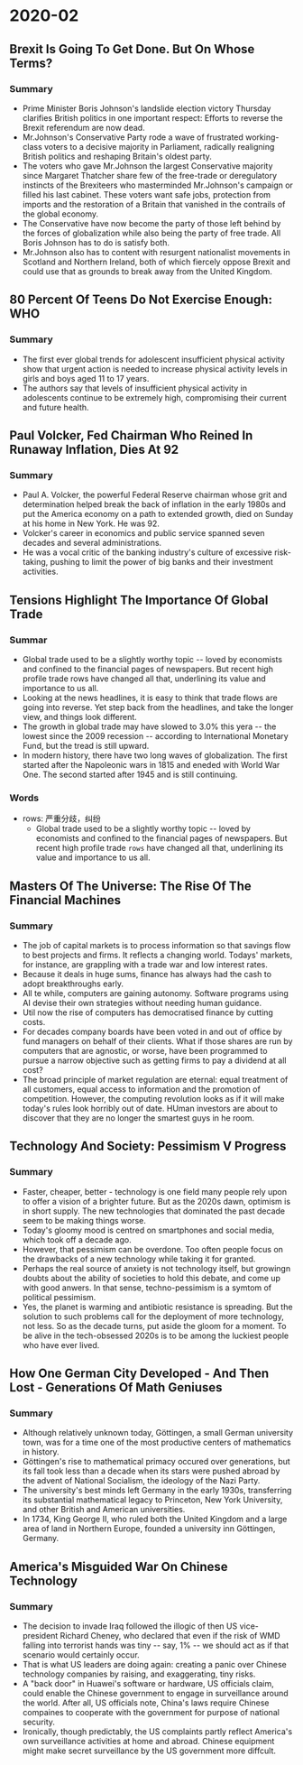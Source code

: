 # 2020-02

## Brexit Is Going To Get Done. But On Whose Terms?

### Summary

- Prime Minister Boris Johnson's landslide election victory Thursday clarifies British politics in one important respect: Efforts to reverse the Brexit referendum are now dead.
- Mr.Johnson's Conservative Party rode a wave of frustrated working-class voters to a decisive majority in Parliament, radically realigning British politics and reshaping Britain's oldest party.
- The voters who gave Mr.Johnson the largest Conservative majority since Margaret Thatcher share few of the free-trade or deregulatory instincts of the Brexiteers who masterminded Mr.Johnson's campaign or filled his last cabinet. These voters want safe jobs, protection from imports and the restoration of a Britain that vanished in the contrails of the global economy.
- The Conservative have now become the party of those left behind by the forces of globalization while also being the party of free trade. All Boris Johnson has to do is satisfy both.
- Mr.Johnson also has to content with resurgent nationalist movements in Scotland and Northern Ireland, both of which fiercely oppose Brexit and could use that as grounds to break away from the United Kingdom.

## 80 Percent Of Teens Do Not Exercise Enough: WHO

### Summary

- The first ever global trends for adolescent insufficient physical activity show that urgent action is needed to increase physical activity levels in girls and boys aged 11 to 17 years.
- The authors say that levels of insufficient physical activity in adolescents continue to be extremely high, compromising their current and future health.

## Paul Volcker, Fed Chairman Who Reined In Runaway Inflation, Dies At 92

### Summary

- Paul A. Volcker, the powerful Federal Reserve chairman whose grit and determination helped break the back of inflation in the early 1980s and put the America economy on a path to extended growth, died on Sunday at his home in New York. He was 92.
- Volcker's career in economics and public service spanned seven decades and several administrations.
- He was a vocal critic of the banking industry's culture of excessive risk-taking, pushing to limit the power of big banks and their investment activities.

## Tensions Highlight The Importance Of Global Trade

### Summar

- Global trade used to be a slightly worthy topic -- loved by economists and confined to the financial pages of newspapers. But recent high profile trade rows have changed all that, underlining its value and importance to us all.
- Looking at the news headlines, it is easy to think that trade flows are going into reverse. Yet step back from the headlines, and take the longer view, and things look different.
- The growth in global trade may have slowed to 3.0% this yera -- the lowest since the 2009 recession -- according to International Monetary Fund, but the tread is still upward.
- In modern history, there have two long waves of globalization. The first started after the Napoleonic wars in 1815 and eneded with World War One. The second started after 1945 and is still continuing.

### Words

- rows: 严重分歧，纠纷
  - Global trade used to be a slightly worthy topic -- loved by economists and confined to the financial pages of newspapers. But recent high profile trade `rows` have changed all that, underlining its value and importance to us all.

## Masters Of The Universe: The Rise Of The Financial Machines

### Summary

- The job of capital markets is to process information so that savings flow to best projects and firms. It reflects a changing world. Todays' markets, for instance, are grappling with a trade war and low interest rates.
- Because it deals in huge sums, finance has always had the cash to adopt breakthroughs early.
- All te while, computers are gaining autonomy. Software programs using AI devise their own strategies without needing human guidance.
- Util now the rise of computers has democratised finance by cutting costs.
- For decades company boards have been voted in and out of office by fund managers on behalf of their clients. What if those shares are run by computers that are agnostic, or worse, have been programmed to pursue a narrow objective such as getting firms to pay a dividend at all cost?
- The broad principle of market regulation are eternal: equal treatment of all customers, equal access to information and the promotion of competition. However, the computing revolution looks as if it will make today's rules look horribly out of date. HUman investors are about to discover that they are no longer the smartest guys in he room.

## Technology And Society: Pessimism V Progress

### Summary

- Faster, cheaper, better - technology is one field many people rely upon to offer a vision of a brighter future. But as the 2020s dawn, optimism is in short supply. The new technologies that dominated the past decade seem to be making things worse.
- Today's gloomy mood is centred on smartphones and social media, which took off a decade ago.
- However, that pessimism can be overdone. Too often people focus on the drawbacks of a new technology while taking it for granted.
- Perhaps the real source of anxiety is not technology itself, but growingn doubts about the ability of societies to hold this debate, and come up with good anwers. In that sense, techno-pessimism is a symtom of political pessimism.
- Yes, the planet is warming and antibiotic resistance is spreading. But the solution to such problems call for the deployment of more technology, not less. So as the decade turns, put aside the gloom for a moment. To be alive in the tech-obsessed 2020s is to be among the luckiest people who have ever lived.

## How One German City Developed - And Then Lost - Generations Of Math Geniuses

### Summary

- Although relatively unknown today, Göttingen, a small German university town, was for a time one of the most productive centers of mathematics in history.
- Göttingen's rise to mathematical primacy occured over generations, but its fall took less than a decade when its stars were pushed abroad by the advent of National Socialism, the ideology of the Nazi Party.
- The university's best minds left Germany in the early 1930s, transferring its substantial mathematical legacy to Princeton, New York University, and other British and American universities.
- In 1734, King George II, who ruled both the United Kingdom and a large area of land in Northern Europe, founded a university inn Göttingen, Germany.

## America's Misguided War On Chinese Technology

### Summary

- The decision to invade Iraq followed the illogic of then US vice-president Richard Cheney, who declared that even if the risk of WMD falling into terrorist hands was tiny -- say, 1% -- we should act as if that scenario would certainly occur.
- That is what US leaders are doing again: creating a panic over Chinese technology companies by raising, and exaggerating, tiny risks.
- A "back door" in Huawei's software or hardware, US officials claim, could enable the Chinese government to engage in surveillance around the world. After all, US officials note, China's laws require Chinese compaines to cooperate with the government for purpose of national security.
- Ironically, though predictably, the US complaints partly reflect America's own surveillance activities at home and abroad. Chinese equipment might make secret surveillance by the US government more diffcult.
